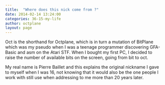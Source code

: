 ```yaml
---
title:  "Where does this nick come from ?"
date: 2014-02-14 13:24:00
categories: 36-15-my-life
author: octplane
layout: page
---
```

Oct is the shorthand for Octplane, which is in turn a mutation of BitPlane which was my pseudo when I was a teenage programmer discovering GFA-Basic and asm on the Atari STF. When I bought my first PC, I decided to raise the number of available bits on the screen, going from bit to oct.

My real name is Pierre Baillet and this explains the original nickname I gave to myself when I was 16, not knowing that it would also be the one people I work with still use when addressing to me more than 20 years later.